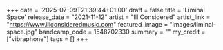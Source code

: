 +++
date = '2025-07-09T21:39:44+01:00'
draft = false
title = 'Liminal Space'
release_date = "2021-11-12"
artist = "Ill Considered"
artist_link = "https://www.illconsideredmusic.com"
featured_image = "images/liminal-space.jpg"
bandcamp_code = 1548702330
summary = ""
my_credit = ["vibraphone"]
tags = []
+++

